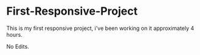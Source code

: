# First-Responsive-Project

This is my first responsive project, i've been working on it approximately 4 hours.

No Edits.
